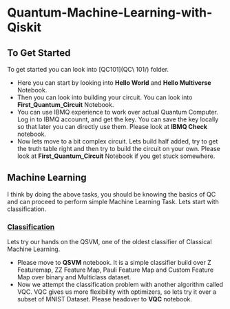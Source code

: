 # Quantum-Machine-Learning-with-Qiskit


## To Get Started

To get started you can look into [QC101](QC\ 101/) folder. 
* Here you can start by looking into **Hello World** and **Hello Multiverse** Notebook.
* Then you can look into building your circuit. You can look into **First_Quantum_Circuit** Notebook.
* You can use IBMQ experience to work over actual Quantum Computer. Log in to IBMQ accounnt, and get the key. You can save the key locally so that later you can directly use them. Please look at **IBMQ Check** notebook.
* Now lets move to a bit complex circuit. Lets build half added, try to get the truth table right and then try to build the circuit on your own. Please look at **First_Quantum_Circuit** Notebook if you get stuck somewhere.


## Machine Learning

I think by doing the above tasks, you should be knowing the basics of QC and can proceed to perform simple Machine Learning Task. Lets start with classification.

### [Classification](Classification/)

Lets try our hands on the QSVM, one of the oldest classifier of Classical Machine Learning. 
* Please move to **QSVM** notebook. It is a simple classifier build over Z Featuremap, ZZ Feature Map, Pauli Feature Map and Custom Feature Map over binary and Multiclass dataset. 
* Now we attempt the classification problem with another algorithm called VQC. VQC gives us more flexibility with optimizers, so lets try it over a subset of MNIST Dataset. Please headover to **VQC** notebook.
